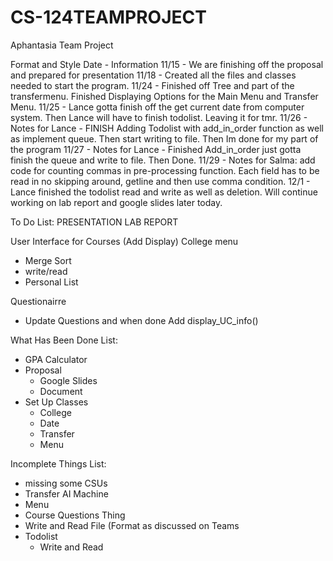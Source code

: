 # CS-124TEAMPROJECT
Aphantasia Team Project

Format and Style
Date - Information
11/15 - We are finishing off the proposal and prepared for presentation
11/18 - Created all the files and classes needed to start the program.
11/24 - Finished off Tree and part of the transfermenu. Finished Displaying Options for the Main Menu and Transfer Menu. 
11/25 - Lance gotta finish off the get current date from computer system. Then Lance will have to finish todolist. Leaving it for tmr.
11/26 - Notes for Lance - FINISH Adding Todolist with add_in_order function as well as implement queue. Then start writing to file. Then Im done for my part of the program
11/27 - Notes for Lance - Finished Add_in_order just gotta finish the queue and write to file. Then Done.
11/29 - Notes for Salma: add code for counting commas in pre-processing function. Each field has to be read in no skipping around, getline and then use comma condition.
12/1 - Lance finished the todolist read and write as well as deletion. Will continue working on lab report and google slides later today.


To Do List:
PRESENTATION
LAB REPORT

User Interface for Courses (Add Display)
College menu
- Merge Sort
- write/read
- Personal List

Questionairre
- Update Questions and when done Add display_UC_info()



What Has Been Done List:
- GPA Calculator
- Proposal
  - Google Slides
  - Document
- Set Up Classes
  - College
  - Date
  - Transfer
  - Menu
  
Incomplete Things List:
- missing some CSUs
- Transfer AI Machine
- Menu
- Course Questions Thing
- Write and Read File (Format as discussed on Teams
- Todolist
  - Write and Read
